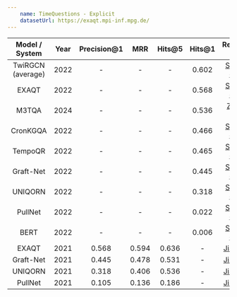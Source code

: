 ```yaml
---
    name: TimeQuestions - Explicit
    datasetUrl: https://exaqt.mpi-inf.mpg.de/
---
```



| Model / System    | Year | Precision@1 |  MRR   | Hits@5  |  Hits@1 |                 Reported by                            |
|:-----------------:|:----:|:-----------:|:------:|:-------:|:-------:|:------------------------------------------------------:|
| TwiRGCN (average) | 2022 | -           | -      | -       | 0.602   | [Sharma et. al.](https://arxiv.org/pdf/2210.06281.pdf) |
| EXAQT             | 2022 | -           | -      | -       | 0.568   | [Sharma et. al.](https://arxiv.org/pdf/2210.06281.pdf) |
| M3TQA             | 2024 | -           | -      | -       | 0.536   | [Zha et. al.](https://ieeexplore.ieee.org/abstract/document/10448071) |
| CronKGQA          | 2022 | -           | -      | -       | 0.466   | [Sharma et. al.](https://arxiv.org/pdf/2210.06281.pdf) |
| TempoQR           | 2022 | -           | -      | -       | 0.465   | [Sharma et. al.](https://arxiv.org/pdf/2210.06281.pdf) |
| Graft-Net         | 2022 | -           | -      | -       | 0.445   | [Sharma et. al.](https://arxiv.org/pdf/2210.06281.pdf) |
| UNIQORN           | 2022 | -           | -      | -       | 0.318   | [Sharma et. al.](https://arxiv.org/pdf/2210.06281.pdf) |
| PullNet           | 2022 | -           | -      | -       | 0.022   | [Sharma et. al.](https://arxiv.org/pdf/2210.06281.pdf) |
| BERT              | 2022 | -           | -      | -       | 0.006   | [Sharma et. al.](https://arxiv.org/pdf/2210.06281.pdf) |
| EXAQT             | 2021 | 0.568       | 0.594  | 0.636   | -       | [Jia et. al.](https://dl.acm.org/doi/abs/10.1145/3459637.3482416) |
| Graft-Net         | 2021 | 0.445       | 0.478  | 0.531   | -       | [Jia et. al.](https://dl.acm.org/doi/abs/10.1145/3459637.3482416) |
| UNIQORN           | 2021 | 0.318       | 0.406  | 0.536   | -       | [Jia et. al.](https://dl.acm.org/doi/abs/10.1145/3459637.3482416) |
| PullNet           | 2021 | 0.105       | 0.136  | 0.186   | -       | [Jia et. al.](https://dl.acm.org/doi/abs/10.1145/3459637.3482416) |